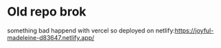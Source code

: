 # Old repo brok
something bad happend with vercel so deployed on netlify:https://joyful-madeleine-d83647.netlify.app/
